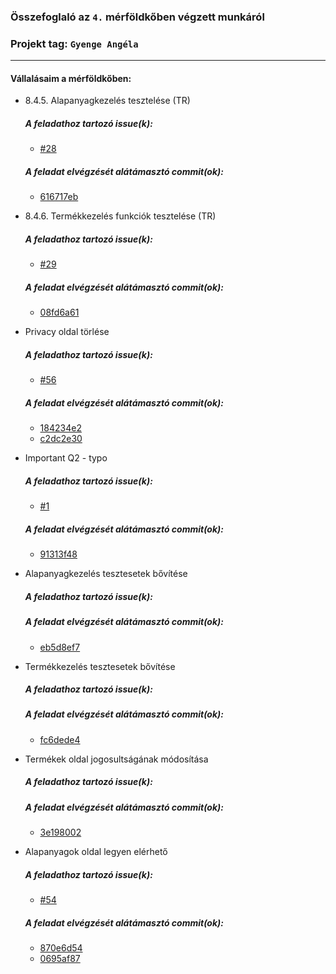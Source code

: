 ### Összefoglaló az `4.` mérföldkőben végzett munkáról

### Projekt tag: `Gyenge Angéla`

___

#### Vállalásaim a mérföldkőben: 

 - 8.4.5. Alapanyagkezelés tesztelése (TR)

    ##### A feladathoz tartozó issue(k):

     - [#28](https://git-okt.sed.inf.szte.hu/2024_ib153l-13_d/2024_ib153l-13_d/-/issues/28)

    ##### A feladat elvégzését alátámasztó commit(ok):

     - [616717eb](https://git-okt.sed.inf.szte.hu/2024_ib153l-13_d/2024_ib153l-13_d/-/merge_requests/112/diffs?commit_id=616717ebd1b110a79f205a837bd4c7c843bf126d)
   
- 8.4.6. Termékkezelés funkciók tesztelése (TR)

    ##### A feladathoz tartozó issue(k):

     - [#29](https://git-okt.sed.inf.szte.hu/2024_ib153l-13_d/2024_ib153l-13_d/-/issues/29)
     
   ##### A feladat elvégzését alátámasztó commit(ok):

     - [08fd6a61](https://git-okt.sed.inf.szte.hu/2024_ib153l-13_d/2024_ib153l-13_d/-/merge_requests/111/diffs?commit_id=08fd6a61de34f579a36d51c7137ba8ffe3c1577e)
     


- Privacy oldal törlése

    ##### A feladathoz tartozó issue(k):

     - [#56](https://git-okt.sed.inf.szte.hu/2024_ib153l-13_d/2024_ib153l-13_d/-/issues/56)
     
   ##### A feladat elvégzését alátámasztó commit(ok):

     - [184234e2](https://git-okt.sed.inf.szte.hu/2024_ib153l-13_d/2024_ib153l-13_d/-/merge_requests/79/diffs?commit_id=184234e24b3f51840ff1bcbf01000cefb9e1abae)
     - [c2dc2e30](https://git-okt.sed.inf.szte.hu/2024_ib153l-13_d/2024_ib153l-13_d/-/merge_requests/79/diffs?commit_id=c2dc2e30bc1f46f8b9386b6176c8c15f91ad15ba)

-  Important Q2 - typo

   ##### A feladathoz tartozó issue(k):

     - [#1](https://git-okt.sed.inf.szte.hu/2024_ib153l-13_d/2024_ib153l-13_d/-/issues/1)
     
   ##### A feladat elvégzését alátámasztó commit(ok):

     - [91313f48](https://git-okt.sed.inf.szte.hu/2024_ib153l-13_d/2024_ib153l-13_d/-/merge_requests/80/diffs?commit_id=91313f4864996ab2127dede3c3f13fbd1fba470c)

- Alapanyagkezelés tesztesetek bővítése

    ##### A feladathoz tartozó issue(k):

      
   ##### A feladat elvégzését alátámasztó commit(ok):

     - [eb5d8ef7](https://git-okt.sed.inf.szte.hu/2024_ib153l-13_d/2024_ib153l-13_d/-/merge_requests/110/diffs?commit_id=eb5d8ef7a127f51b54b0e46f20a617cf782e69e0)


- Termékkezelés tesztesetek bővítése

   ##### A feladathoz tartozó issue(k):

    
   ##### A feladat elvégzését alátámasztó commit(ok):

     - [fc6dede4](https://git-okt.sed.inf.szte.hu/2024_ib153l-13_d/2024_ib153l-13_d/-/merge_requests/109/diffs?commit_id=fc6dede469813cbbc7e89907d37a0d1ebbebaf97)


- Termékek oldal jogosultságának módosítása

   ##### A feladathoz tartozó issue(k):

    
   ##### A feladat elvégzését alátámasztó commit(ok):

     - [3e198002](https://git-okt.sed.inf.szte.hu/2024_ib153l-13_d/2024_ib153l-13_d/-/merge_requests/107/diffs?commit_id=3e1980023d64b17251fad4e7c8961a4c5818fd79)

- Alapanyagok oldal legyen elérhető

   ##### A feladathoz tartozó issue(k):
     
     - [#54](https://git-okt.sed.inf.szte.hu/2024_ib153l-13_d/2024_ib153l-13_d/-/issues/54)
    
     
   ##### A feladat elvégzését alátámasztó commit(ok):

     - [870e6d54](https://git-okt.sed.inf.szte.hu/2024_ib153l-13_d/2024_ib153l-13_d/-/merge_requests/81/diffs?commit_id=870e6d54d0cc9c0bc7b5a4dde788b85307506372)
     - [0695af87](https://git-okt.sed.inf.szte.hu/2024_ib153l-13_d/2024_ib153l-13_d/-/merge_requests/81/diffs?commit_id=0695af872c604dd024885f5f8156b5c18692c33c)




     
 
